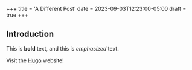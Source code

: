+++
title = 'A Different Post'
date = 2023-09-03T12:23:00-05:00
draft = true
+++
## Introduction

This is **bold** text, and this is *emphasized* text.

Visit the [Hugo](https://gohugo.io) website!
